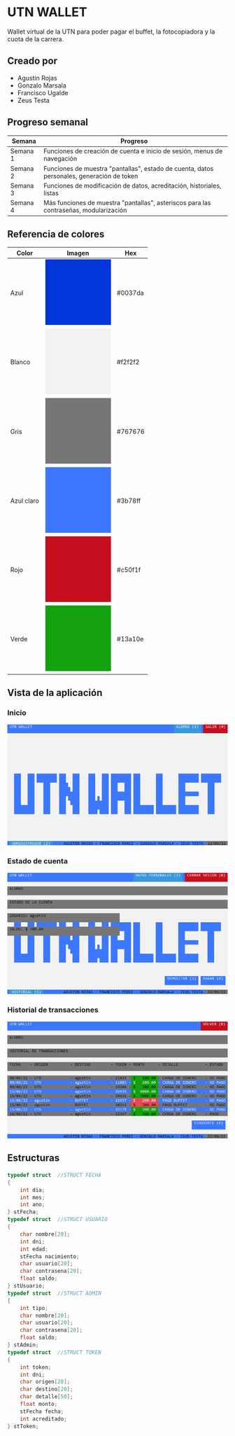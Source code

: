 # UTN WALLET

Wallet virtual de la UTN para poder pagar el buffet, la fotocopiadora y la cuota de la carrera.

## Creado por

- Agustin Rojas
- Gonzalo Marsala
- Francisco Ugalde
- Zeus Testa

## Progreso semanal

| Semana | Progreso |
| - | - |
| Semana 1 | Funciones de creación de cuenta e inicio de sesión, menus de navegación | 
| Semana 2 | Funciones de muestra "pantallas", estado de cuenta, datos personales, generación de token |
| Semana 3 | Funciones de modificación de datos, acreditación, historiales, listas |
| Semana 4 | Más funciones de muestra "pantallas", asteriscos para las contraseñas, modularización |

## Referencia de colores

| Color  |  Imagen | Hex |
| - | - | - |
| Azul | ![#0037da](https://github.com/agustinrojass/Prueba-Proyecto/blob/ar/Azul.png) | #0037da |
| Blanco | ![#f2f2f2](https://github.com/agustinrojass/Prueba-Proyecto/blob/ar/Blanco.png) | #f2f2f2 |
| Gris | ![#767676](https://github.com/agustinrojass/Prueba-Proyecto/blob/ar/Gris.png) | #767676 |
| Azul claro | ![#3b78ff](https://github.com/agustinrojass/Prueba-Proyecto/blob/ar/Azul%20Claro.png) | #3b78ff |
| Rojo | ![#c50f1f](https://github.com/agustinrojass/Prueba-Proyecto/blob/ar/Rojo.png) | #c50f1f |
| Verde | ![#13a10e](https://github.com/agustinrojass/Prueba-Proyecto/blob/ar/Verde.png) | #13a10e |

## Vista de la aplicación

### Inicio

![Image text](https://github.com/agustinrojass/Prueba-Proyecto/blob/ar/Inicio.png)

### Estado de cuenta

![Image text](https://github.com/agustinrojass/Prueba-Proyecto/blob/ar/Estado%20de%20cuenta%20alumno.png)

### Historial de transacciones

![Image text](https://github.com/agustinrojass/Prueba-Proyecto/blob/ar/Historial%20transacciones%20del%20alumno.png)

## Estructuras

```c
typedef struct  //STRUCT FECHA
{
    int dia;
    int mes;
    int ano;
} stFecha;
typedef struct  //STRUCT USUARIO
{
    char nombre[20];
    int dni;
    int edad;
    stFecha nacimiento;
    char usuario[20];
    char contrasena[20];
    float saldo;
} stUsuario;
typedef struct  //STRUCT ADMIN
{
    int tipo;
    char nombre[20];
    char usuario[20];
    char contrasena[20];
    float saldo;
} stAdmin;
typedef struct  //STRUCT TOKEN
{
    int token;
    int dni;
    char origen[20];
    char destino[20];
    char detalle[50];
    float monto;
    stFecha fecha;
    int acreditado;
} stToken;
```
